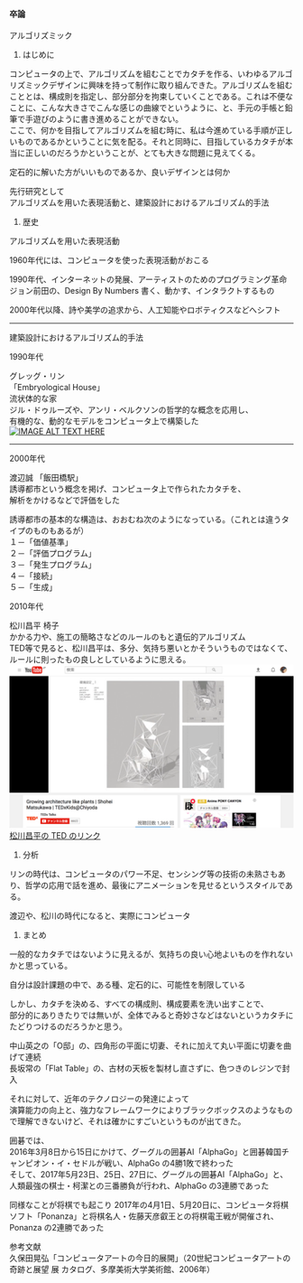 #### 卒論

アルゴリズミック

1. はじめに  

コンピュータの上で、アルゴリズムを組むことでカタチを作る、いわゆるアルゴリズミックデザインに興味を持って制作に取り組んできた。アルゴリズムを組むこととは、構成則を指定し、部分部分を拘束していくことである。これは不便なことに、こんな大きさでこんな感じの曲線でというように、と、手元の手帳と鉛筆で手遊びのように書き進めることができない。  
ここで、何かを目指してアルゴリズムを組む時に、私は今進めている手順が正しいものであるかということに気を配る。それと同時に、目指しているカタチが本当に正しいのだろうかということが、とても大きな問題に見えてくる。


定石的に解いた方がいいものであるか、良いデザインとは何か  



先行研究として  
アルゴリズムを用いた表現活動と、建築設計におけるアルゴリズム的手法  





1. 歴史  

アルゴリズムを用いた表現活動  

1960年代には、コンピュータを使った表現活動がおこる  

1990年代、インターネットの発展、アーティストのためのプログラミング革命  
ジョン前田の、Design By Numbers
書く、動かす、インタラクトするもの  

2000年代以降、詩や美学の追求から、人工知能やロボティクスなどへシフト  

___

建築設計におけるアルゴリズム的手法

1990年代  

グレッグ・リン  
「Embryological House」  
流状体的な家  
ジル・ドゥルーズや、アンリ・ベルクソンの哲学的な概念を応用し、  
有機的な、動的なモデルをコンピュータ上で構築した  
[![IMAGE ALT TEXT HERE](http://img.youtube.com/vi/59wFguSjorA/0.jpg)](https://youtu.be/59wFguSjorA)  

___

2000年代  

渡辺誠
「飯田橋駅」  
誘導都市という概念を掲げ、コンピュータ上で作られたカタチを、  
解析をかけるなどで評価をした  
>
誘導都市の基本的な構造は、おおむね次のようになっている。（これとは違うタイプのものもあるが）  
１－「価値基準」  
２－「評価プログラム」  
３－「発生プログラム」  
４－「接続」  
５－「生成」  

2010年代  

松川昌平
椅子  
かかる力や、施工の簡略さなどのルールのもと遺伝的アルゴリズム  
TED等で見ると、松川昌平は、多分、気持ち悪いとかそういうものではなくて、ルールに則ったもの良しとしているように思える。  
![photo](photo/Matsukawa-01.png)  
[松川昌平の TED のリンク](https://www.youtube.com/watch?v=tUaNzc2Ht4g)


1. 分析  

リンの時代は、コンピュータのパワー不足、センシング等の技術の未熟さもあり、哲学の応用で話を進め、最後にアニメーションを見せるというスタイルである。

渡辺や、松川の時代になると、実際にコンピュータ

1. まとめ  



一般的なカタチではないように見えるが、気持ちの良い心地よいものを作れないかと思っている。  

自分は設計課題の中で、ある種、定石的に、可能性を制限している  

しかし、カタチを決める、すべての構成則、構成要素を洗い出すことで、  
部分的にありきたりでは無いが、全体でみると奇妙さなどはないというカタチにたどりつけるのだろうかと思う。

中山英之の「O邸」の、四角形の平面に切妻、それに加えて丸い平面に切妻を曲げて連続  
長坂常の「Flat Table」の、古材の天板を製材し直さずに、色つきのレジンで封入  





それに対して、近年のテクノロジーの発達によって  
演算能力の向上と、強力なフレームワークによりブラックボックスのようなもので理解できないけど、それは確かにすごいというものが出てきた。  

囲碁では、  
2016年3月8日から15日にかけて、グーグルの囲碁AI「AlphaGo」と囲碁韓国チャンピオン・イ・セドルが戦い、AlphaGo の4勝1敗で終わった  
そして、2017年5月23日、25日、27日に、グーグルの囲碁AI「AlphaGo」と、人類最強の棋士・柯潔との三番勝負が行われ、AlphaGo の3連勝であった  

同様なことが将棋でも起こり
2017年の4月1日、5月20日に、コンピュータ将棋ソフト「Ponanza」と将棋名人・佐藤天彦叡王との将棋電王戦が開催され、Ponanza の2連勝であった  




参考文献  
久保田晃弘「コンピュータアートの今日的展開」（20世紀コンピュータアートの奇跡と展望 展 カタログ、多摩美術大学美術館、2006年）
